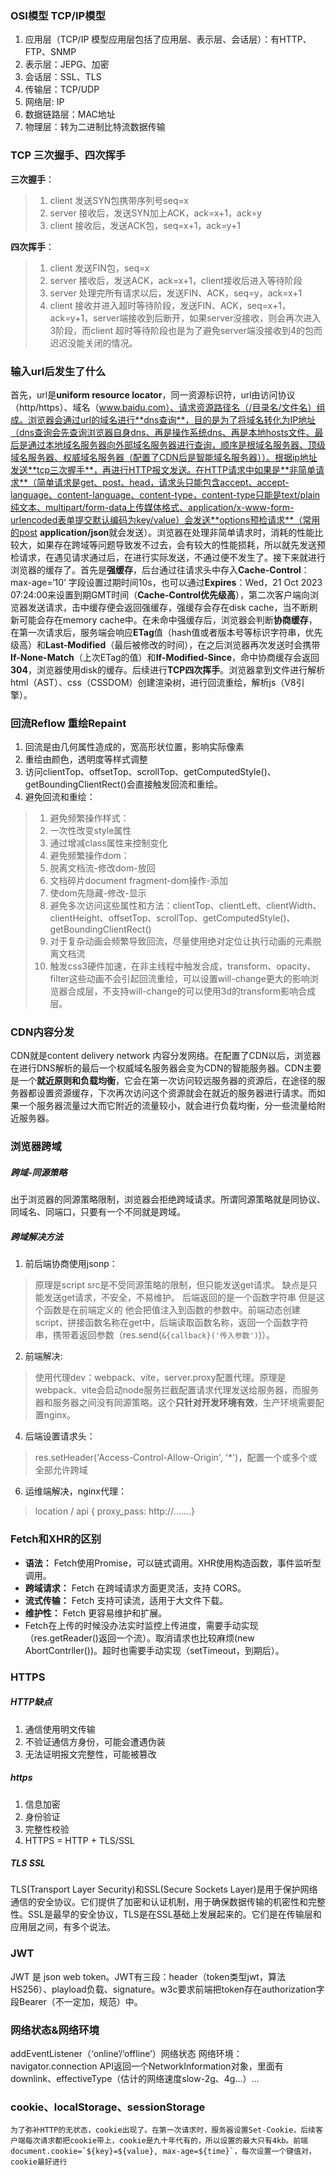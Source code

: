 ### OSI模型 TCP/IP模型
1. 应用层（TCP/IP 模型应用层包括了应用层、表示层、会话层）：有HTTP、FTP、SNMP
2. 表示层：JEPG、加密
3. 会话层：SSL、TLS
4. 传输层：TCP/UDP
5. 网络层: IP
6. 数据链路层：MAC地址
7. 物理层：转为二进制比特流数据传输

### TCP 三次握手、四次挥手
**三次握手**：
> 1. client 发送SYN包携带序列号seq=x
> 2. server 接收后，发送SYN加上ACK，ack=x+1，ack=y
> 3. client 接收后，发送ACK包，seq=x+1，ack=y+1

**四次挥手**：
> 1. client 发送FIN包，seq=x
> 2. server 接收后，发送ACK，ack=x+1，client接收后进入等待阶段
> 3. server 处理完所有请求以后，发送FIN、ACK，seq=y，ack=x+1
> 4. client 接收并进入超时等待阶段，发送FIN、ACK，seq=x+1，ack=y+1，server端接收到后断开，如果server没接收，则会再次进入3阶段，而client 超时等待阶段也是为了避免server端没接收到4的包而迟迟没能关闭的情况。

### 输入url后发生了什么
首先，url是**uniform resource locator**，同一资源标识符，url由访问协议（http/https）、域名（www.baidu.com）、请求资源路径名（/目录名/文件名）组成。浏览器会通过url的域名进行**dns查询**，目的是为了将域名转化为IP地址（dns查询会先查询浏览器自身dns、再是操作系统dns、再是本地hosts文件、最后是通过本地域名服务器向外部域名服务器进行查询，顺序是根域名服务器、顶级域名服务器、权威域名服务器（配置了CDN后是智能域名服务器））。根据ip地址发送**tcp三次握手**，再进行HTTP报文发送。在HTTP请求中如果是**非简单请求**（简单请求是get、post、head，请求头只能包含accept、accept-language、content-language、content-type，content-type只能是text/plain纯文本、multipart/form-data上传媒体格式、application/x-www-form-urlencoded表单提交默认编码为key/value）会发送**options预检请求**（常用的post **application/json**就会发送）。浏览器在处理非简单请求时，消耗的性能比较大，如果存在跨域等问题导致发不过去，会有较大的性能损耗，所以就先发送预检请求，在遇见请求通过后，在进行实际发送，不通过便不发生了。接下来就进行浏览器的缓存了。首先是**强缓存**，后台通过往请求头中存入**Cache-Control**：max-age=‘10’ 字段设置过期时间10s，也可以通过**Expires**：Wed，21 Oct 2023 07:24:00来设置到期GMT时间（**Cache-Control优先级高**），第二次客户端向浏览器发送请求，击中缓存便会返回强缓存，强缓存会存在disk cache，当不断刷新可能会存在memory cache中。在未命中强缓存后，浏览器会判断**协商缓存**，在第一次请求后，服务端会响应**ETag**值（hash值或者版本号等标识字符串，优先级高）和**Last-Modified**（最后被修改的时间），在之后浏览器再次发送时会携带**If-None-Match**（上次ETag的值）和**If-Modified-Since**，命中协商缓存会返回**304**，浏览器使用disk的缓存。后续进行**TCP四次挥手**。浏览器拿到文件进行解析html（AST）、css（CSSDOM）创建渲染树，进行回流重绘，解析js（V8引擎）。

### 回流Reflow  重绘Repaint
1. 回流是由几何属性造成的，宽高形状位置，影响实际像素
2. 重绘由颜色，透明度等样式调整
3. 访问clientTop、offsetTop、scrollTop、getComputedStyle()、getBoundingClientRect()会直接触发回流和重绘。
4. 避免回流和重绘：
> 1. 避免频繁操作样式：
>	1. 一次性改变style属性
>	2. 通过增减class属性来控制变化
> 2. 避免频繁操作dom：
> 	1. 脱离文档流-修改dom-放回
> 	2. 文档碎片document fragment-dom操作-添加
> 	3. 使dom先隐藏-修改-显示
> 3. 避免多次访问这些属性和方法：clientTop、clientLeft、clientWidth、clientHeight、offsetTop、scrollTop、getComputedStyle()、getBoundingClientRect()
> 4. 对于复杂动画会频繁导致回流，尽量使用绝对定位让执行动画的元素脱离文档流
> 5. 触发css3硬件加速，在非主线程中触发合成，transform、opacity、filter这些动画不会引起回流重绘，可以设置will-change更大的影响浏览器合成层，不支持will-change的可以使用3d的transform影响合成层。

### CDN内容分发
CDN就是content delivery network 内容分发网络。在配置了CDN以后，浏览器在进行DNS解析的最后一个权威域名服务器会变为CDN的智能服务器。CDN主要是一个**就近原则和负载均衡**，它会在第一次访问较远服务器的资源后，在途径的服务器都设置资源缓存，下次再次访问这个资源就会在就近的服务器进行请求。而如果一个服务器流量过大而它附近的流量较小，就会进行负载均衡，分一些流量给附近服务器。

### 浏览器跨域
##### 跨域-同源策略
出于浏览器的同源策略限制，浏览器会拒绝跨域请求。所谓同源策略就是同协议、同域名、同端口，只要有一个不同就是跨域。
##### 跨域解决方法
1. 前后端协商使用jsonp：
> 原理是script src是不受同源策略的限制，但只能发送get请求。
> 缺点是只能发送get请求，不安全，不易维护。
> 后端返回的是一个函数字符串 但是这个函数是在前端定义的 他会把值注入到函数的参数中。前端动态创建script，拼接函数名称在get中，后端读取函数名称，返回一个函数字符串，携带着返回参数（res.send(`&{callback}('传入参数')`)）。
2. 前端解决: 
> 使用代理dev：webpack、vite，server.proxy配置代理。原理是webpack、vite会启动node服务拦截配置请求代理发送给服务器，而服务器和服务器之间没有同源策略。这个**只针对开发环境有效**，生产环境需要配置nginx。
4. 后端设置请求头：
> res.setHeader('Access-Control-Allow-Origin', '*')，配置一个或多个或全部允许跨域
6. 运维端解决，nginx代理：
> location / api { proxy_pass: http://.......}

### Fetch和XHR的区别
- **语法：** Fetch使用Promise，可以链式调用。XHR使用构造函数，事件监听型调用。
- **跨域请求：** Fetch 在跨域请求方面更灵活，支持 CORS。
- **流式传输：** Fetch 支持可读流，适用于大文件下载。
- **维护性：** Fetch 更容易维护和扩展。
- Fetch在上传的时候没办法实时监控上传进度，需要手动实现（res.getReader()返回一个流）。取消请求也比较麻烦(new AbortContrller())。超时也需要手动实现（setTimeout，到期后）。

### HTTPS
##### HTTP缺点
1. 通信使用明文传输
2. 不验证通信方身份，可能会遭遇伪装
3. 无法证明报文完整性，可能被篡改

##### https
1. 信息加密
2. 身份验证
3. 完整性校验
4. HTTPS = HTTP + TLS/SSL

##### TLS SSL
TLS(Transport Layer Security)和SSL(Secure Sockets Layer)是用于保护网络通信的安全协议。它们提供了加密和认证机制，用于确保数据传输的机密性和完整性。SSL是最早的安全协议，TLS是在SSL基础上发展起来的。它们是在传输层和应用层之间，有多个说法。

### JWT
JWT 是 json web token。JWT有三段：header（token类型jwt，算法HS256）、playload负载、signature。w3c要求前端把token存在authorization字段Bearer（不一定加，规范）中。

### 网络状态&网络环境
addEventListener（‘online’/‘offline’）网络状态
网络环境：navigator.connection API返回一个NetworkInformation对象，里面有downlink、effectiveType（估计的网络速度slow-2g、4g...）...

### cookie、localStorage、sessionStorage
	为了弥补HTTP的无状态，cookie出现了。在第一次请求时，服务器设置Set-Cookie，后续客户端每次请求都把cookie带上，cookie是九十年代有的，所以设置的最大只有4kb。前端document.cookie=`${key}=${value}, max-age=${time}`，每次设置一个键值对，cookie最好进行